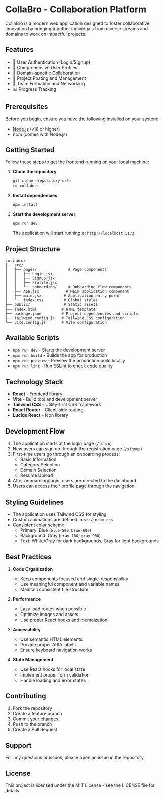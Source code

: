 # CollaBro - Collaboration Platform

CollaBro is a modern web application designed to foster collaborative innovation by bringing together individuals from diverse streams and domains to work on impactful projects.

## Features

- 🔐 User Authentication (Login/Signup)
- 👤 Comprehensive User Profiles
- 🎯 Domain-specific Collaboration
- 📝 Project Posting and Management
- 🤝 Team Formation and Networking
- 📊 Progress Tracking

## Prerequisites

Before you begin, ensure you have the following installed on your system:
- [Node.js](https://nodejs.org/) (v18 or higher)
- npm (comes with Node.js)

## Getting Started

Follow these steps to get the frontend running on your local machine:

1. **Clone the repository**
   ```bash
   git clone <repository-url>
   cd collabro
   ```

2. **Install dependencies**
   ```bash
   npm install
   ```

3. **Start the development server**
   ```bash
   npm run dev
   ```
   The application will start running at `http://localhost:5173`

## Project Structure

```
collabro/
├── src/
│   ├── pages/              # Page components
│   │   ├── Login.jsx
│   │   ├── SignUp.jsx
│   │   ├── Profile.jsx
│   │   └── onboarding/     # Onboarding flow components
│   ├── App.jsx            # Main application component
│   ├── main.jsx          # Application entry point
│   └── index.css         # Global styles
├── public/               # Static assets
├── index.html           # HTML template
├── package.json         # Project dependencies and scripts
├── tailwind.config.js   # Tailwind CSS configuration
└── vite.config.js       # Vite configuration
```

## Available Scripts

- `npm run dev` - Starts the development server
- `npm run build` - Builds the app for production
- `npm run preview` - Preview the production build locally
- `npm run lint` - Run ESLint to check code quality

## Technology Stack

- **React** - Frontend library
- **Vite** - Build tool and development server
- **Tailwind CSS** - Utility-first CSS framework
- **React Router** - Client-side routing
- **Lucide React** - Icon library

## Development Flow

1. The application starts at the login page (`/login`)
2. New users can sign up through the registration page (`/signup`)
3. First-time users go through an onboarding process:
   - Basic Information
   - Category Selection
   - Domain Selection
   - Resume Upload
4. After onboarding/login, users are directed to the dashboard
5. Users can access their profile page through the navigation

## Styling Guidelines

- The application uses Tailwind CSS for styling
- Custom animations are defined in `src/index.css`
- Consistent color scheme:
  - Primary: Blue (`blue-500`, `blue-600`)
  - Background: Gray (`gray-100`, `gray-900`)
  - Text: White/Gray for dark backgrounds, Gray for light backgrounds

## Best Practices

1. **Code Organization**
   - Keep components focused and single-responsibility
   - Use meaningful component and variable names
   - Maintain consistent file structure

2. **Performance**
   - Lazy load routes when possible
   - Optimize images and assets
   - Use proper React hooks and memoization

3. **Accessibility**
   - Use semantic HTML elements
   - Provide proper ARIA labels
   - Ensure keyboard navigation works

4. **State Management**
   - Use React hooks for local state
   - Implement proper form validation
   - Handle loading and error states

## Contributing

1. Fork the repository
2. Create a feature branch
3. Commit your changes
4. Push to the branch
5. Create a Pull Request

## Support

For any questions or issues, please open an issue in the repository.

## License

This project is licensed under the MIT License - see the LICENSE file for details.
